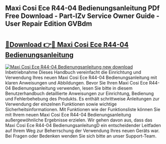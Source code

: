 ## Maxi Cosi Ece R44-04 Bedienungsanleitung PDf Free Download - Part-IZv Service Owner Guide - User Repair Edition GVBdm

# <h2><a href="http://df57uk8.blite.top/?on=Maxi+Cosi+Ece+R44-04+Bedienungsanleitung">🔗Download 👉🔴 Maxi Cosi Ece R44-04 Bedienungsanleitung</a></h2>

[![Maxi Cosi Ece R44-04 Bedienungsanleitung new download](https://i.imgur.com/lujVjoI.png)](http://df57uk8.blite.top/?on=Maxi+Cosi+Ece+R44-04+Bedienungsanleitung)
Inbetriebnahme Dieses Handbuch vereinfacht die Einrichtung und Verwendung Ihres neuen Maxi Cosi Ece R44-04 Bedienungsanleitung mit klaren Anweisungen und Abbildungen. Bevor Sie Ihren Maxi Cosi Ece R44-04 Bedienungsanleitung verwenden, lesen Sie bitte in diesem Benutzerhandbuch detaillierte Anweisungen zur Einrichtung, Bedienung und Fehlerbehebung des Produkts. Es enthält schrittweise Anleitungen zur Verwendung der einzelnen Funktionen sowie wichtige Sicherheitsinformationen. Mit Funktionen wie der Funktionsliste können Sie mit Ihrem neuen Maxi Cosi Ece R44-04 Bedienungsanleitung außergewöhnliche Ergebnisse erzielen. Wir gehen davon aus, dass das Maxi Cosi Ece R44-04 BedienungsanleitungD ein entscheidender Leitfaden auf Ihrem Weg zur Beherrschung der Verwendung Ihres neuen Geräts war. Bei Fragen oder Bedenken wenden Sie sich bitte an unser Support-Team.
